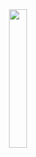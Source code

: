 <center><img src="https://raw.githubusercontent.com/johnbeve/NCOR-Test/main/docs/assets/ncor-pathways.png" width="25%" height="auto"></center>
